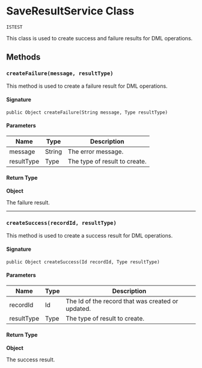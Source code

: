 # SaveResultService Class

`ISTEST`

This class is used to create success and failure results for DML operations.

## Methods
### `createFailure(message, resultType)`

This method is used to create a failure result for DML operations.

#### Signature
```apex
public Object createFailure(String message, Type resultType)
```

#### Parameters
| Name | Type | Description |
|------|------|-------------|
| message | String | The error message. |
| resultType | Type | The type of result to create. |

#### Return Type
**Object**

The failure result.

---

### `createSuccess(recordId, resultType)`

This method is used to create a success result for DML operations.

#### Signature
```apex
public Object createSuccess(Id recordId, Type resultType)
```

#### Parameters
| Name | Type | Description |
|------|------|-------------|
| recordId | Id | The Id of the record that was created or updated. |
| resultType | Type | The type of result to create. |

#### Return Type
**Object**

The success result.